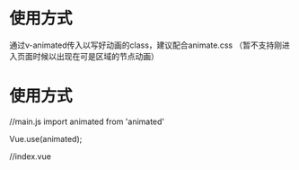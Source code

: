 # 使用方式
通过v-animated传入以写好动画的class，建议配合animate.css
（暂不支持刚进入页面时候以出现在可是区域的节点动画）

# 使用方式

//main.js
import animated from 'animated'

Vue.use(animated);


//index.vue

<div v-animated="'animated bounceIn'"></div>
